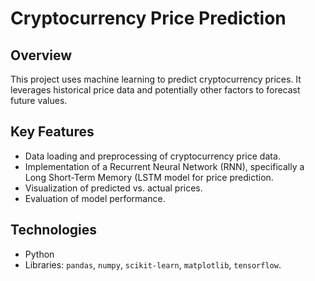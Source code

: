 # Cryptocurrency Price Prediction   

## Overview  

This project uses machine learning to predict cryptocurrency prices.  It leverages historical price data and potentially other factors to forecast future values.

## Key Features  

-   Data loading and preprocessing of cryptocurrency price data.  
-   Implementation of a Recurrent Neural Network (RNN), specifically a Long Short-Term Memory (LSTM model for price prediction.  
-   Visualization of predicted vs. actual prices.  
-   Evaluation of model performance.  

## Technologies  

-   Python  
-   Libraries: `pandas`, `numpy`, `scikit-learn`, `matplotlib`, `tensorflow`. 
